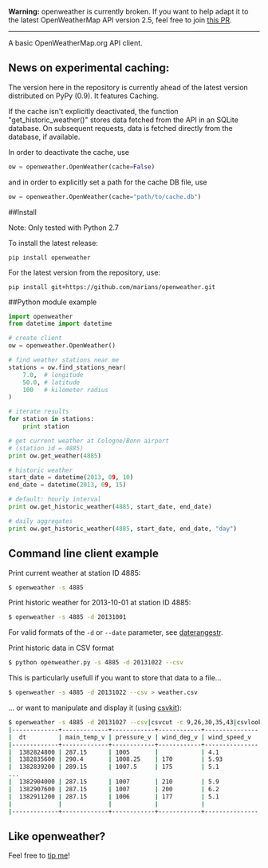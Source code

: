 
**Warning:** openweather is currently broken. If you want to help adapt it to the latest OpenWeatherMap API version 2.5, feel free to join [this PR](https://github.com/marians/openweather/pull/11).

-----------------------------------------

A basic OpenWeatherMap.org API client.

## News on experimental caching:

The version here in the repository is currently ahead of the latest 
version distributed on PyPy (0.9). It features Caching.

If the cache isn't explicitly deactivated, the function "get_historic_weather()"
stores data fetched from the API in an SQLite database. On subsequent
requests, data is fetched directly from the database, if available.

In order to deactivate the cache, use

```python
ow = openweather.OpenWeather(cache=False)
```

and in order to explicitly set a path for the cache DB file, use

```python
ow = openweather.OpenWeather(cache="path/to/cache.db")
```

##Install

Note: Only tested with Python 2.7

To install the latest release:

    pip install openweather

For the latest version from the repository, use:

    pip install git+https://github.com/marians/openweather.git

##Python module example
    
```python
import openweather
from datetime import datetime

# create client
ow = openweather.OpenWeather()

# find weather stations near me
stations = ow.find_stations_near(
	7.0,  # longitude
	50.0, # latitude
	100   # kilometer radius
)

# iterate results
for station in stations:
	print station

# get current weather at Cologne/Bonn airport
# (station id = 4885)
print ow.get_weather(4885)

# historic weather
start_date = datetime(2013, 09, 10)
end_date = datetime(2013, 09, 15)

# default: hourly interval
print ow.get_historic_weather(4885, start_date, end_date)

# daily aggregates
print ow.get_historic_weather(4885, start_date, end_date, "day")
```

## Command line client example

Print current weather at station ID 4885:

```sh
$ openweather -s 4885
```

Print historic weather for 2013-10-01 at station ID 4885:

```sh
$ openweather -s 4885 -d 20131001
```

For valid formats of the `-d` or `--date` parameter,
see [daterangestr](https://github.com/marians/py-daterangestr).

Print historic data in CSV format

```sh
$ python openweather.py -s 4885 -d 20131022 --csv
```

This is particularly usefull if you want to store that data to a file...

```sh
$ openweather -s 4885 -d 20131022 --csv > weather.csv
```

... or want to manipulate and display it (using [csvkit](https://github.com/onyxfish/csvkit)):

```sh
$ openweather -s 4885 -d 20131027 --csv|csvcut -c 9,26,30,35,43|csvlook
|-------------+-------------+------------+------------+---------------|
|  dt         | main_temp_v | pressure_v | wind_deg_v | wind_speed_v  |
|-------------+-------------+------------+------------+---------------|
|  1382824800 | 287.15      | 1005       |            | 4.1           |
|  1382835600 | 290.4       | 1008.25    | 170        | 5.93          |
|  1382839200 | 289.15      | 1007.5     | 175        | 5.1           |
...
|  1382904000 | 287.15      | 1007       | 210        | 5.9           |
|  1382907600 | 287.15      | 1007       | 200        | 6.2           |
|  1382911200 | 287.15      | 1006       | 177        | 5.1           |
|             |             |            |            |               |
|-------------+-------------+------------+------------+---------------|
```

## Like openweather?

Feel free to [tip me](https://www.gittip.com/marians/)!
